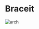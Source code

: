 # Braceit
![arch](https://github.com/Zen-trepreneur/Braceit/assets/59253439/1544822d-d381-4ffd-8b56-ab9ab1bfb99e)
